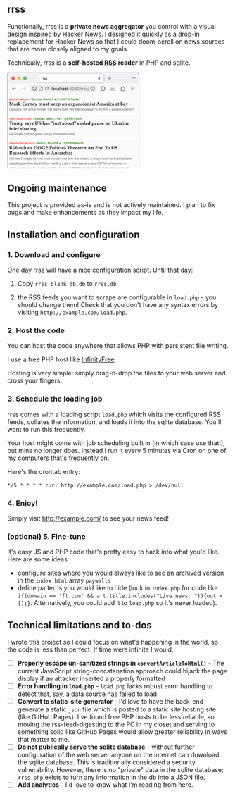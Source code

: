 ## rrss
Functionally, rrss is a **private news aggregator** you control with a visual design inspired by [Hacker News](https://news.ycombinator.com/). I designed it quickly as a drop-in replacement for Hacker News so that I could doom-scroll on news sources that are more closely aligned to my goals. 

Technically, rrss is a **self-hosted [RSS](https://en.wikipedia.org/wiki/RSS) reader** in PHP and sqlite. 

<img src="rrss-demo.png" alt="Screenshot of rrss front-end" width="300">

## Ongoing maintenance 
This project is provided as-is and is not actively maintained. I plan to fix bugs and make enhancements as they impact my life. 

## Installation and configuration

### 1. Download and configure
One day rrss will have a nice configuration script. Until that day: 

1. Copy `rrss_blank_db.db` to `rrss.db`

2. the RSS feeds you want to scrape are configurable in `load.php` - you should change them! Check that you don't have any syntax errors by visiting `http://example.com/load.php`. 


### 2. Host the code
You can host the code anywhere that allows PHP with persistent file writing. 

I use a free PHP host like [InfinityFree](https://www.infinityfree.com/). 

Hosting is very simple: simply drag-n-drop the files to your web server and cross your fingers. 

### 3. Schedule the loading job

rrss comes with a loading script `load.php` which visits the configured RSS feeds, collates the information, and loads it into the sqlite database. You'll want to run this frequently. 

Your host might come with job scheduling built in (in which case use that!), but mine no longer does. Instead I run it every 5 minutes via Cron on one of my computers that's frequently on. 

Here's the crontab entry: 

```
*/5 * * * * curl http://example.com/load.php > /dev/null
```

### 4. Enjoy!
Simply visit http://example.com/  to see your news feed! 

### (optional) 5. Fine-tune
It's easy JS and PHP code that's pretty easy to hack into what you'd like. Here are some ideas: 

* configure sites where you would always like to see an archived version in the `index.html` array `paywalls`
* define patterns you would like to hide (look in `index.php` for code like `if(domain == 'ft.com' && art.title.includes("Live news: ")){out = [];}`. Alternatively, you could add it to `load.php` so it's never loaded). 

## Technical limitations and to-dos
I wrote this project so I could focus on what's happening in the world, so the code is less than perfect. If time were infinite I would: 

- [ ] **Properly escape un-sanitized strings in `convertArticleToHtml()`** - The current JavaScript string-concatenation approach could hijack the page display if an attacker inserted a properly formatted 
- [ ] **Error handling in `load.php`** - `load.php` lacks robust error handling to detect that, say, a data source has failed to load. 
- [ ] **Convert to static-site generator** - I'd love to have the back-end generate a static `json` file which is posted to a static site hosting site (like GitHub Pages). I've found free PHP hosts to be less reliable, so moving the rss-feed-digesting to the PC in my closet and serving to something solid like GitHub Pages would allow greater reliability in ways that matter to me. 
- [ ] **Do not publically serve the sqlite database** - without further configuration of the web server anyone on the internet can download the sqlite database. This is traditionally considered a security vulnerability. However, there is no "private" data in the sqlite database; `rrss.php` exists to turn any information in the db into a JSON file. 
- [ ] **Add analytics** - I'd love to know what I'm reading from here. 
